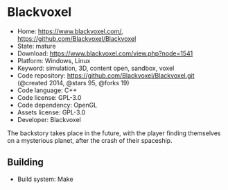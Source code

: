# Blackvoxel

- Home: https://www.blackvoxel.com/, https://github.com/Blackvoxel/Blackvoxel
- State: mature
- Download: https://www.blackvoxel.com/view.php?node=1541
- Platform: Windows, Linux
- Keyword: simulation, 3D, content open, sandbox, voxel
- Code repository: https://github.com/Blackvoxel/Blackvoxel.git (@created 2014, @stars 95, @forks 19)
- Code language: C++
- Code license: GPL-3.0
- Code dependency: OpenGL
- Assets license: GPL-3.0
- Developer: Blackvoxel

The backstory takes place in the future, with the player finding themselves on a mysterious planet, after the crash of their spaceship.

## Building

- Build system: Make
